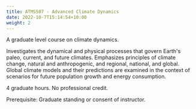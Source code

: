 ```yaml
---
title: ATMS507 - Advanced Climate Dynamics
date: 2022-10-7T15:14:54+10:00
weight: 2
---
```


A graduate level course on climate dynamics.

Investigates the dynamical and physical processes that govern Earth's paleo, current, and future climates. Emphasizes principles of climate change, natural and anthropogenic, and regional, national, and global. Global climate models and their predictions are examined in the context of scenarios for future population growth and energy consumption. 

4 graduate hours. No professional credit. 

Prerequisite: Graduate standing or consent of instructor.